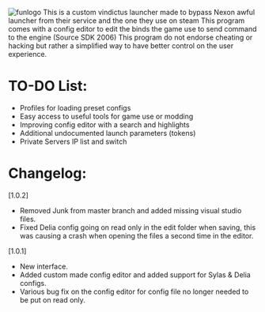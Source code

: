 ![funlogo](https://raw.githubusercontent.com/myrkol/Fundictus/master/Fundictus/Resources/logo.png)
This is a custom vindictus launcher made to bypass Nexon awful launcher from their service and the one they use on steam
This program comes with a config editor to edit the binds the game use to send command to the engine (Source SDK 2006)
This program do not endorse cheating or hacking but rather a simplified way to have better control on the user experience.

# TO-DO List:
 - Profiles for loading preset configs
 - Easy access to useful tools for game use or modding
 - Improving config editor with a search and highlights
 - Additional undocumented launch parameters (tokens)
 - Private Servers IP list and switch

# Changelog:
[1.0.2]
 - Removed Junk from master branch and added missing visual studio files.
 - Fixed Delia config going on read only in the edit folder when saving, this was causing a crash when opening the files a second time in the editor.

[1.0.1]
 - New interface.
 - Added custom made config editor and added support for Sylas & Delia configs.
 - Various bug fix on the config editor for config file no longer needed to be put on read only.
